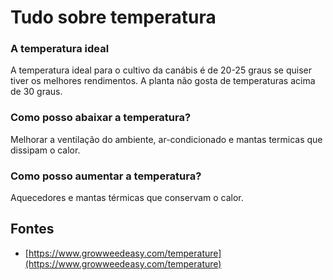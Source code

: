# Tudo sobre temperatura

### A temperatura ideal

A temperatura ideal para o cultivo da canábis é de 20-25 graus se quiser tiver os melhores rendimentos.
A planta não gosta de temperaturas acima de 30 graus.

### Como posso abaixar a temperatura?

Melhorar a ventilação do ambiente, ar-condicionado e mantas termicas que dissipam o calor.

### Como posso aumentar a temperatura?

Aquecedores e mantas térmicas que conservam o calor.

## Fontes
* [https://www.growweedeasy.com/temperature](https://www.growweedeasy.com/temperature)